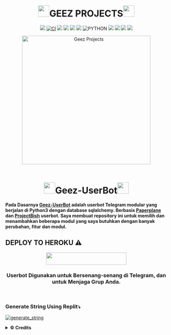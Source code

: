 <h1 align="center"><img src="./resources/extras/geez.gif" width="35px">GEEZ PROJECTS<img src="./resources/extras/geez.gif" width="35px"></h1>

<p align="center">
    <a href="https://github.com/vckyou/Geez-UserBot/commits/Geez-UserBot"><img src="https://img.shields.io/github/last-commit/vckyou/Geez-UserBot?color=ff69b4&logo=github&logoColor=ff69b4&style=for-the-badge" /></a>
    <a href="https://github.com/vckyou/Geez-UserBot/actions/workflows/main.yml"><img src="https://img.shields.io/github/workflow/status/vckyou/Geez-UserBot/CI/Geez-UserBot?style=for-the-badge&logo=github-actions&logoColor=aqua" alt="CI" /></a>
    <a href="https://travis-ci.com/vckyou/Geez-UserBot.svg?branch=Geez-UserBot" /></a>
    <a href="https://github.com/vckyou/Geez-UserBot/issues"> <img src="https://img.shields.io/github/issues/vckyou/Geez-UserBot?color=blue&logo=github&style=for-the-badge" /></a>
    <a href="https://github.com/vckyou/Geez-UserBot"> <img src="https://img.shields.io/github/repo-size/vckyou/Geez-UserBot?logo=github&style=for-the-badge" /></a>
    <a href="https://github.com/vckyou/Geez-UserBot/network/members"> <img src="https://img.shields.io/github/forks/vckyou/Geez-UserBot?logo=github&style=for-the-badge" /></a>
    <a href="https://pypi.org/project/Telethon/"><img src="https://img.shields.io/pypi/v/telethon?color=important&label=telethon&logo=python&logoColor=brightgreen&style=for-the-badge" /></a>
    <img alt="PYTHON" src="https://img.shields.io/badge/PYTHON-v3.9.6-white?style=for-the-badge&logo=appveyor"/>
    <a href="https://hub.docker.com/r/vckyouuu/geezprojects"> <img src="https://img.shields.io/docker/image-size/vckyouuu/geezprojects/buster?label=docker%20image%20size&logo=docker&style=for-the-badge" /></a>
    <a href="https://hub.docker.com/r/vckyouuu/geezprojects/buster"> <img src="https://img.shields.io/docker/v/vckyouuu/geezprojects/buster?label=docker%20version&logo=docker&style=for-the-badge" /></a>
    <a href="https://t.me/GeezSupportGroup"><img src="https://img.shields.io/badge/Join-Group1%20Support-blue.svg?style=for-the-badge&logo=Telegram"></a>
    <a href="https://t.me/VcgSupportGroup"><img src="https://img.shields.io/badge/Join-Group2%20Support-blue.svg?style=for-the-badge&logo=Telegram"></a>
    </p>


<p align="center">
   <a href="https://github.com/vckyou/Geez-UserBot"><img src="https://telegra.ph/file/47cdc3d607b1a4f55b830.png" alt="Geez Projects" width=400px></a>
   <br>
   <br>
</p>

<h1 align="center"><img src="./resources/extras/GeezFire.gif" width="35px">Geez-UserBot<img src="./resources/extras/GeezFire.gif" width="35px"></h1>

**Pada Dasarnya [Geez-UserBot](https://github.com/Vckyou/Geez-UserBot) adalah userbot Telegram modular yang berjalan di Python3 dengan database sqlalchemy.
Berbasis [Paperplane](https://github.com/RaphielGang) dan [ProjectBish](https://github.com/adekmaulana/ProjectBish) userbot. Saya membuat repository ini untuk memilih dan menambahkan beberapa modul yang saya butuhkan dengan banyak perubahan, fitur dan modul.**

## DEPLOY TO HEROKU ⚠️
<p align="center"><a href="https://heroku.com/deploy?template=https://github.com/vckyou/GeezDeploy"> <img src="https://img.shields.io/badge/Deploy%20To%20Heroku-indigo?style=flat&logo=heroku" width="250" height="38.60" /></a></p>

<h3 align="center">Userbot Digunakan untuk Bersenang-senang di Telegram, dan untuk Menjaga Grup Anda.</h3>
<p align="center">&nbsp;</p>


### Generate String Using Replit⤵️

<a href="https://replit.com/@Vckyou/Geez-String-Session#main.py"><img src="https://img.shields.io/badge/run-string__session.py-magenta?style=for-the-badge&logo=repl.it" alt="generate_string" /></a>


<details>
  <summary><b>© Credits</b></summary>


 🙏 **THANK YOU VERY MUCH FOR**

*   [VCKYOU](https://github.com/Vckyou/Geez-Project)    Geez - Project
*   [X_iMFiNe](https://github.com/ximfine/xBot-Remix)    XBOT-REMIX
*   [Koala](https://github.com/ManusiaRakitan/Kampang-Bot)    Kampang - Bot
*   [RaphielGang](https://github.com/RaphielGang)    Telegram - Paperplane
*   [AvinashReddy3108](https://github.com/AvinashReddy3108)    PaperplaneExtended
*   [TeamUserge](https://github.com/UsergeTeam/Userge)    Userge
*   [sandy1709](https://github.com/sandy1709/catuserbot)    CatUserbot
*   DAN TERIMAKASIH BANYAK KEPADA USERBOT INDONESIA LAINNYA🙏


## Stay Support 🚀
*   [LonamiWebs](https://github.com/LonamiWebs/) and [Telethon](https://github.com/LonamiWebs/Telethon)
